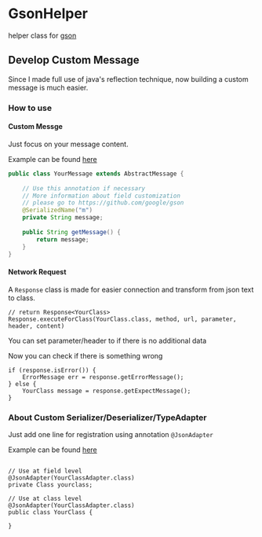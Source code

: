 # GsonHelper
helper class for [gson](https://github.com/google/gson)

## Develop Custom Message
Since I made full use of java's reflection technique, now building a custom message is much easier.

### How to use
#### Custom Messge
Just focus on your message content.

Example can be found [here](https://github.com/Tomahawkd/GsonHelper/blob/master/src/main/java/io/tomahawkd/gson/ExampleMessage.java)

```java
public class YourMessage extends AbstractMessage {
	
	// Use this annotation if necessary
	// More information about field customization 
	// please go to https://github.com/google/gson
	@SerializedName("m")
	private String message;
	
    public String getMessage() {
    	return message;
    }
}
```

#### Network Request
A `Response` class is made for easier connection and transform from json text to class.
```
// return Response<YourClass>
Response.executeForClass(YourClass.class, method, url, parameter, header, content)
```
You can set parameter/header to if there is no additional data

Now you can check if there is something wrong
```
if (response.isError()) {
    ErrorMessage err = response.getErrorMessage();
} else {
    YourClass message = response.getExpectMessage();
}
```

### About Custom Serializer/Deserializer/TypeAdapter

Just add one line for registration using annotation `@JsonAdapter`

Example can be found [here](https://github.com/Tomahawkd/GsonHelper/blob/master/src/main/java/io/tomahawkd/gson/ExampleDateConverter.java)

```

// Use at field level
@JsonAdapter(YourClassAdapter.class)
private Class yourclass;

// Use at class level
@JsonAdapter(YourClassAdapter.class)
public class YourClass {

}
```